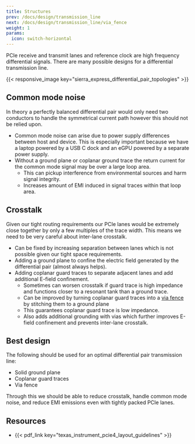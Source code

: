```yaml
---
title: Structures
prev: /docs/design/transmission_line
next: /docs/design/transmission_line/via_fence
weight: 1
params:
  icon: switch-horizontal
---
```


PCIe receive and transmit lanes and reference clock are high frequency differential signals. There are many possible designs for a differential transmission line.

{{< responsive_image key="sierra_express_differential_pair_topologies" >}}

## Common mode noise
In theory a perfectly balanced differential pair would only need two conductors to handle the symmetrical current path however this should not be relied upon.
- Common mode noise can arise due to power supply differences between host and device. This is especially important because we have a laptop powered by a USB C dock and an eGPU powered by a separate power supply.
- Without a ground plane or coplanar ground trace the return current for the common mode signal may be over a large loop area.
    - This can pickup interference from environmental sources and harm signal integrity.
    - Increases amount of EMI induced in signal traces within that loop area.

## Crosstalk
Given our tight routing requirements our PCIe lanes would be extremely close together by only a few multiples of the trace width. This means we need to be very careful about inter-lane crosstalk.
- Can be fixed by increasing separation between lanes which is not possible given our tight space requirements.
- Adding a ground plane to confine the electric field generated by the differential pair (almost always helps).
- Adding coplanar guard traces to separate adjacent lanes and add additional E-field confinement.
    - Sometimes can worsen crosstalk if guard trace is high impedance and functions closer to a resonant tank than a ground trace.
    - Can be improved by turning coplanar guard traces into a [via fence](/docs/design/via_fence) by stitching them to a ground plane 
    - This guarantees coplanar guard trace is low impedance.
    - Also adds additional grounding with vias which further improves E-field confinement and prevents inter-lane crosstalk.

## Best design
The following should be used for an optimal differential pair transmission line:
- Solid ground plane
- Coplanar guard traces
- Via fence 

Through this we should be able to reduce crosstalk, handle common mode noise, and reduce EMI emissions even with tightly packed PCIe lanes.

## Resources
- {{< pdf_link key="texas_instrument_pcie4_layout_guidelines" >}}

